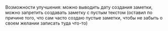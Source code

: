Возможности улучшения:
можно выводить дату создания заметки,
можно запретить создавать заметку с пустым текстом (оставил по причине того, что сам часто создаю пустые заметки, чтобы не забыть о своем желании записать туда что-то)
